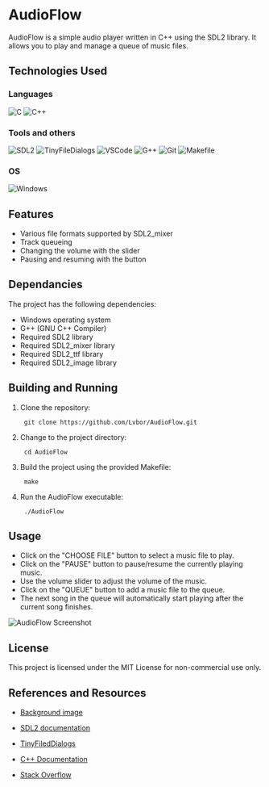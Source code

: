 # AudioFlow
AudioFlow is a simple audio player written in C++ using the SDL2 library. It allows you to play and manage a queue of music files.

## Technologies Used

### Languages
![C](https://img.shields.io/badge/c-%2300599C.svg?style=for-the-badge&logo=c&logoColor=white) ![C++](https://img.shields.io/badge/c++-%2300599C.svg?style=for-the-badge&logo=c%2B%2B&logoColor=white)
### Tools and others
![SDL2](https://img.shields.io/badge/SDL2-173556?style=for-the-badge) ![TinyFileDialogs](https://img.shields.io/badge/tiny_file_dialogs-444444?style=for-the-badge) ![VSCode](https://img.shields.io/badge/VSCode-007ACC?style=for-the-badge) ![G++](https://img.shields.io/badge/g++-CD853F?style=for-the-badge) ![Git](https://img.shields.io/badge/Git-FF0000?style=for-the-badge) ![Makefile](https://img.shields.io/badge/makefile-ffa500?style=for-the-badge) 
### OS
![Windows](https://img.shields.io/badge/Windows-0078D6?style=for-the-badge&logo=windows&logoColor=white) 

## Features
* Various file formats supported by SDL2_mixer
* Track queueing
* Changing the volume with the slider
* Pausing and resuming with the button


## Dependancies

The project has the following dependencies:

* Windows operating system
* G++ (GNU C++ Compiler)
* Required SDL2 library
* Required SDL2_mixer library
* Required SDL2_ttf library
* Required SDL2_image library


## Building and Running

1. Clone the repository:

        git clone https://github.com/Lvbor/AudioFlow.git

2. Change to the project directory:

        cd AudioFlow

3. Build the project using the provided Makefile:

        make

4. Run the AudioFlow executable:

        ./AudioFlow

## Usage
* Click on the "CHOOSE FILE" button to select a music file to play. 
* Click on the "PAUSE" button to pause/resume the currently playing music.
* Use the volume slider to adjust the volume of the music.
* Click on the "QUEUE" button to add a music file to the queue.
* The next song in the queue will automatically start playing after the current song finishes.


![AudioFlow Screenshot](https://i.imgur.com/KGWa0Xe.png)

## License
This project is licensed under the MIT License for non-commercial use only.

## References and Resources

* [Background image](https://pngtree.com/freebackground/geometric-purple-background-with-modern-minimalist-concept_1243070.html?sol=downref&id=bef)

* [SDL2 documentation](https://wiki.libsdl.org/SDL2/FrontPage)

* [TinyFiledDialogs](https://sourceforge.net/projects/tinyfiledialogs/)

* [C++ Documentation](https://en.cppreference.com/w/)

* [Stack Overflow](https://stackoverflow.com/)

